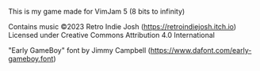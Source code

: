 This is my game made for VimJam 5 (8 bits to infinity)

Contains music ©2023 Retro Indie Josh (https://retroindiejosh.itch.io) Licensed under Creative Commons Attribution 4.0 International

"Early GameBoy" font by Jimmy Campbell (https://www.dafont.com/early-gameboy.font)
